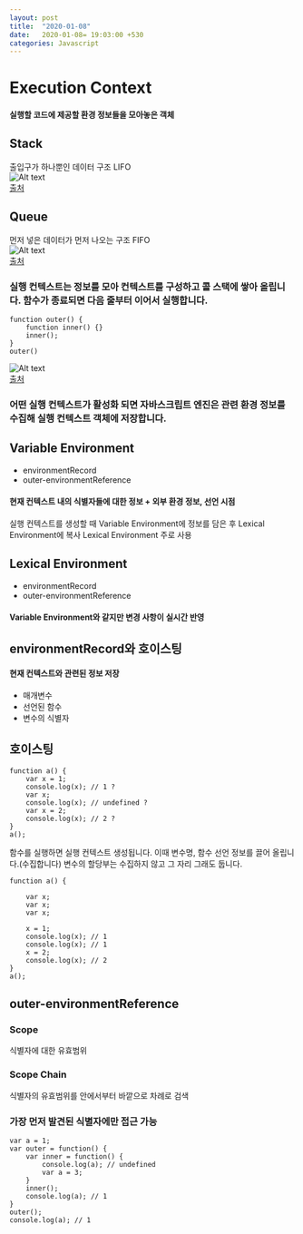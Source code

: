 ```yaml
---
layout: post
title:  "2020-01-08"
date:   2020-01-08= 19:03:00 +530
categories: Javascript
---
```


# Execution Context    

#### 실행할 코드에 제공할 환경 정보들을 모아놓은 객체

## Stack
출입구가 하나뿐인 데이터 구조   LIFO   
![Alt text](../../../../img/js/stack.png)    
[출처](https://velog.io/@kimkevin90/Java-script%EB%A5%BC-%EC%9D%B4%EC%9A%A9%ED%95%9C-Stack-%EA%B5%AC%ED%98%84)     

## Queue    
먼저 넣은 데이터가 먼저 나오는 구조   FIFO   
![Alt text](../../../../img/js/queue.png)    
[출처](https://www.programiz.com/dsa/queue)   

### 실행 컨텍스트는 정보를 모아 컨텍스트를 구성하고 콜 스택에 쌓아 올립니다. 함수가 종료되면 다음 줄부터 이어서 실행합니다.
```
function outer() {
    function inner() {} 
    inner();
}
outer()
```
![Alt text](../../../../img/js/callstack.png)   
[출처](https://velog.io/@modolee/core-javascript-02)   

### 어떤 실행 컨텍스트가 활성화 되면 자바스크립트 엔진은 관련 환경 정보를 수집해 실행 컨텍스트 객체에 저장합니다.

## Variable Environment   
   + environmentRecord   
   + outer-environmentReference   

#### 현재 컨텍스트 내의 식별자들에 대한 정보 + 외부 환경 정보, 선언 시점   
실행 컨텍스트를 생성할 때 Variable Environment에 정보를 담은 후 Lexical Environment에 복사 Lexical Environment 주로 사용


## Lexical Environment  
   + environmentRecord   
   + outer-environmentReference   

#### Variable Environment와 같지만 변경 사항이 실시간 반영

## environmentRecord와 호이스팅
#### 현재 컨텍스트와 관련된 정보 저장
   + 매개변수   
   + 선언된 함수   
   + 변수의 식별자   

## 호이스팅
```   
function a() {
    var x = 1;
    console.log(x); // 1 ? 
    var x;
    console.log(x); // undefined ?
    var x = 2;
    console.log(x); // 2 ?
}
a();
```   
함수를 실행하면 실행 컨텍스트 생성됩니다. 이때 변수명, 함수 선언 정보를 끌어 올립니다.(수집합니다) 변수의 할당부는 수집하지 않고 그 자리 그래도 둡니다.   
```
function a() {

    var x;
    var x;
    var x;

    x = 1;
    console.log(x); // 1
    console.log(x); // 1
    x = 2;
    console.log(x); // 2 
}
a();
```
## outer-environmentReference   
### Scope   
식별자에 대한 유효범위   
### Scope Chain
식별자의 유효범위를 안에서부터 바깥으로 차례로 검색   
### 가장 먼저 발견된 식별자에만 접근 가능
```
var a = 1;
var outer = function() {
    var inner = function() {
        console.log(a); // undefined
        var a = 3;
    }
    inner();
    console.log(a); // 1
}
outer();
console.log(a); // 1
```